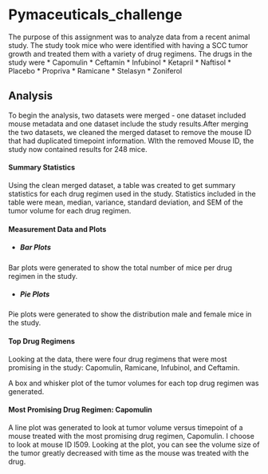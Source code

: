 # Pymaceuticals_challenge

The purpose of this assignment was to analyze data from a recent animal study. The study took mice who were identified with having a SCC tumor growth and treated them with a variety of drug regimens. The drugs in the study were
    * Capomulin
    * Ceftamin
    * Infubinol
    * Ketapril
    * Naftisol
    * Placebo
    * Propriva
    * Ramicane
    * Stelasyn
    * Zoniferol
 
## Analysis 
To begin the analysis, two datasets were merged - one dataset included mouse metadata and one dataset include the study results.After merging the two datasets, we cleaned the merged dataset to remove the mouse ID that had duplicated timepoint information. WIth the removed Mouse ID, the study now contained results for 248 mice.

#### Summary Statistics
Using the clean merged dataset, a table was created to get summary statistics for each drug regimen used in the study. Statistics included in the table were mean, median, variance, standard deviation, and SEM of the tumor volume for each drug regimen. 

#### Measurement Data and Plots
* ##### Bar Plots
Bar plots were generated to show the total number of mice per drug regimen in the study. 

* ##### Pie Plots
Pie plots were generated to show the distribution male and female mice in the study. 

#### Top Drug Regimens
Looking at the data, there were four drug regimens that were most promising in the study: Capomulin, Ramicane, Infubinol, and Ceftamin.

A box and whisker plot of the tumor volumes for each top drug regimen was generated.

#### Most Promising Drug Regimen: Capomulin
A line plot was generated to look at tumor volume versus timepoint of a mouse treated with the most promising drug regimen, Capomulin. I choose to look at mouse ID l509. Looking at the plot, you can see the volume size of the tumor greatly decreased with time as the mouse was treated with the drug.

